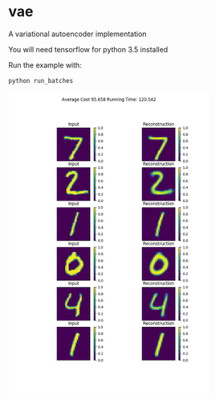 # vae
A variational autoencoder implementation

You will need tensorflow for python 3.5 installed

Run the example with: 

```
python run_batches
```

![example reconstruction](/sample_reconstruction.png)

